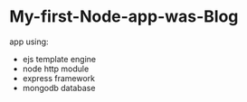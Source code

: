# My-first-Node-app-was-Blog
app using:
- ejs template engine
- node http module
- express framework
- mongodb database